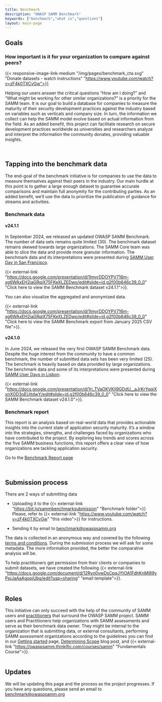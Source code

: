 ```yaml
---
title: Benchmark
description: "OWASP SAMM Benchmark"
keywords: ["benchmark","what is","questions"]
layout: main-page
---
```


## Goals
### How important is it for your organization to compare against peers?

{{< responsive-image-link-medium  "/img/pages/benchmark_cta.svg" "Donate datasets - watch instructions" "https://www.youtube.com/watch?v=zF4k0TXCvGw">}}

Helping our users answer the critical questions “How am I doing?” and “What might be working for other similar organizations?” is a priority for the SAMM team.
It is our goal to build a database for companies to measure the maturity of their security development practices against the industry based on variables such as verticals and company size. In turn, the information we collect can help the SAMM model evolve based on actual information from the field.
As an added benefit, this project can facilitate research on secure development practices worldwide as universities and researchers analyze and interpret the information the community donates, providing valuable insights.

<br/>

## Tapping into the benchmark data
The end-goal of the benchmark initiative is for companies to use the data to measure themselves against their peers in the industry. Our main hurdle at this point is to gather a large enough dataset to guarantee accurate comparisons and maintain full anonymity for the contributing parties.
As an added benefit, we’ll use the data to prioritize the publication of guidance for streams and activities.

### Benchmark data
#### v24.1.1
In September 2024, we released an updated OWASP SAMM Benchmark. The number of data sets remains quite limited (30). The benchmark dataset remains skewed towards large organizations. The SAMM Core team was able to slice the data and provide more granular information. The benchmark data and its interpretations were presented during [SAMM User Day in San Francisco](https://owaspsamm.org/user-day/).

{{< external-link "https://docs.google.com/presentation/d/1ImyrDDOYPV716m-xg6WAxEH2iaGRqjX75FKeXLZEDwo/edit#slide=id.g2f00b646c39_0_0" "Click here to view the SAMM Benchmark dataset v24.1.1">}}.

You can also visualize the aggregated and anonymized data.

{{< external-link "https://docs.google.com/presentation/d/1ImyrDDOYPV716m-xg6WAxEH2iaGRqjX75FKeXLZEDwo/edit#slide=id.g2f00b646c39_0_0" "Click here to view the SAMM Benchmark export from January 2025 CSV file">}}.

#### v24.1.0
In June 2024, we released the very first OWASP SAMM Benchmark data. Despite the huge interest from the community to have a common benchmark, the number of submitted data sets has been very limited (25). The benchmark is heavily based on data provided by large organizations.
The benchmark data and some of its interpretations were presented during [SAMM User Days in Lisbon](https://owaspsamm.org/user-day/2024lisbon/).

{{< external-link "https://docs.google.com/presentation/d/1rj_TVaOKVKjI9GDdU__aJrKrYqqiXxnXOD3oEUjtdwY/edit#slide=id.g2f00b646c39_0_0" "Click here to view the SAMM Benchmark dataset v24.1.0">}}.


### Benchmark report

This report is an analysis based on real-world data that provides actionable insights into the current state of application security maturity. It’s a window into the strategies, strengths, and challenges faced by organizations who have contributed to the project. By exploring key trends and scores across the five SAMM business functions, this report offers a clear view of how organizations are tackling application security.

Go to the [Benchmark Report page](benchmark-report)


<br/>

## Submission process
There are 2 ways of submitting data
* Uploading it to the {{< external-link "https://bit.ly/sammbenchmarksubmission" "Benchmark folder">}}  
  Please, refer to {{< external-link "https://www.youtube.com/watch?v=zF4k0TXCvGw" "this video">}} for instructions.

* Sending it by email to benchmark@owaspsamm.org

The data is collected in an anonymous way and covered by the following [terms and conditions](/benchmark-terms-and-conditions). During the submission process we will ask for some metadata. The more information provided, the better the comparative analysis will be.

To help practitioners get permission from their clients or companies to submit datasets, we have created the following {{< external-link "https://docs.google.com/document/d/12Ryo0vwDsCpqJYtOA1FdhKnMl89yPpiJaAaAgopiUbg/edit?usp=sharing" "email template">}}.
<br/>
<br/>

## Roles

This initiative can only succeed with the help of the community of SAMM users and [practitioners](/practitioners) that surround the OWASP SAMM project.
SAMM users and Practitioners help organizations with SAMM assessments and serve as their benchmark data owner. They might be internal to the organization that is submitting data, or external consultants, performing SAMM assessment organizations according to the guidelines you can find in our [Getting started](/guidance/quick-start-guide) page, [Determining Scope](/blog/2023/05/24/determining-scope-when-implementing-samm/) blog post, and {{< external-link "https://owaspsamm.thinkific.com/courses/samm" "Fundamentals Course">}}.
<br/>
<br/>

## Updates
We will be updating this page and the process as the project progresses. If you have any questions, please send an email to benchmark@owaspsamm.org
